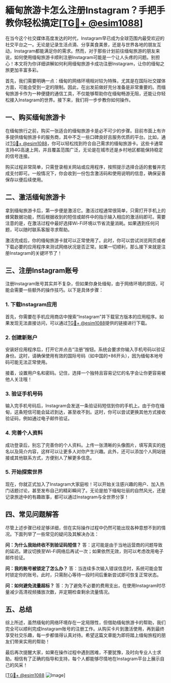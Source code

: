 # 緬甸旅游卡怎么注册Instagram？手把手教你轻松搞定[[TG💪+ @esim1088](https://t.me/s/esim1088)]

在当今这个社交媒体高度发达的时代，Instagram早已成为全球范围内最受欢迎的社交平台之一。无论是记录生活点滴、分享美食美景，还是与世界各地的朋友互动，Instagram都能满足你的需求。然而，对于那些计划前往缅甸旅游的朋友来说，如何使用缅甸旅游卡顺利注册Instagram可能是一个让人头疼的问题。别担心！本文将为你详细讲解如何利用缅甸旅游卡成功注册Instagram，让你的缅甸之旅更加丰富多彩。

首先，我们需要明确一点：缅甸的网络环境相对较为特殊，尤其是在国际社交媒体方面，可能会受到一定的限制。因此，在出发前做好充分准备是非常重要的。而缅甸旅游卡作为一种便捷的通信工具，不仅能够帮助你在缅甸畅游无阻，还能让你轻松接入Instagram的世界。接下来，我们将一步步教你如何操作。

## 一、购买缅甸旅游卡

在缅甸旅行之前，购买一张适合的缅甸旅游卡是必不可少的步骤。目前市面上有许多提供缅甸旅游卡的服务商，其中不乏一些口碑良好且服务优质的平台。比如，通过[TG💪+ @esim1088](https://t.me/s/esim1088)，你可以轻松找到符合自己需求的缅甸旅游卡。这些卡通常支持4G高速上网，并且覆盖范围广泛，无论是在城市还是乡村地区都能保持稳定的信号连接。

购买过程非常简单，只需登录相关网站或应用程序，按照提示选择合适的套餐并完成支付即可。一般情况下，你会收到一份包含激活码和使用说明的信息，确保妥善保存以便后续使用。

## 二、激活缅甸旅游卡

拿到缅甸旅游卡后，第一步便是激活它。激活过程通常很简单，只需打开手机上的蜂窝数据功能，然后根据收到的短信或邮件中的指示输入相应的激活码即可。需要注意的是，在激活过程中最好选择Wi-Fi环境以节省流量消耗。如果遇到任何问题，可以随时联系客服寻求帮助。

激活完成后，你的缅甸旅游卡就可以正常使用了。此时，你可以尝试浏览网页或者下载必要的应用程序来测试网络状况是否正常。如果一切顺利，那么接下来就是注册Instagram的关键环节了！

## 三、注册Instagram账号

注册Instagram账号其实并不复杂，但如果你身处缅甸，由于网络环境的原因，可能会需要一些额外的操作技巧。以下是具体步骤：

### 1. 下载Instagram应用
首先，你需要在手机应用商店中搜索“Instagram”并下载官方版本的应用程序。如果发现无法直接访问，可以通过[TG💪+ @esim1088](https://t.me/s/esim1088)提供的链接进行下载。

### 2. 创建新账户
安装好应用程序后，打开它并点击“注册”按钮。系统会要求你输入手机号码以验证身份。这时，请确保使用有效的国际号码（如中国的+86开头），因为缅甸本地号码可能无法正常使用。

接着，设置用户名和密码。记住，选择一个独特且容易记忆的名字会让你更容易被他人关注哦！

### 3. 验证手机号码
输入完手机号码后，Instagram会发送一条验证码短信到你的手机上。由于你在缅甸，这条短信可能会延迟到达，甚至收不到。这时，你可以尝试更换其他方式接收验证码，例如通过电子邮件验证。

### 4. 完善个人资料
成功登录后，别忘了完善你的个人资料。上传一张清晰的头像图片，填写真实的姓名以及简介内容，这样可以让更多人对你产生兴趣。此外，还可以添加个人网站链接或其他联系方式，方便别人了解更多信息。

### 5. 开始探索世界
现在，你就正式加入了Instagram大家庭啦！可以开始关注感兴趣的用户、加入热门话题讨论，甚至发布自己的精彩瞬间了。无论是拍下缅甸壮丽的自然风光，还是记录旅途中的有趣故事，都可以通过Instagram与全世界分享！

## 四、常见问题解答

尽管上述步骤已经足够详细，但在实际操作过程中仍然可能出现各种意想不到的情况。下面列举了一些常见的疑问及其解决办法：

**问：为什么我始终收不到验证码短信？**
答：这可能是由于当地运营商的问题导致的延迟。建议切换至Wi-Fi网络后再试一次；如果依然无效，则可以考虑改用电子邮件验证。

**问：我的账号被锁定了怎么办？**
答：当连续多次输入错误信息时，系统可能会暂时锁定你的账号。此时，只需耐心等待一段时间后重新尝试即可恢复正常状态。

**问：如何避免流量超标？**
答：为了避免不必要的费用支出，在使用Instagram时尽量减少高清视频播放次数，并定期检查剩余流量情况。

## 五、总结

综上所述，虽然缅甸的网络环境存在一定局限性，但借助缅甸旅游卡的帮助，我们完全可以顺利完成Instagram账号的注册工作。从购买卡片到激活使用，再到最终享受社交乐趣，每一步都值得认真对待。希望这篇文章能为即将踏上缅甸旅程的朋友们带来实用的帮助！

最后再次提醒大家，如果在操作过程中遇到困难，不要犹豫，及时向专业人士求助。相信有了正确的指导和支持，每个人都能够尽情地在Instagram平台上展示自己的风采！

[[TG💪+ @esim1088](https://t.me/s/esim1088) ![Image](https://i.postimg.cc/4NQfJmqS/Snipaste-2025-05-13-00-14-12.png)]